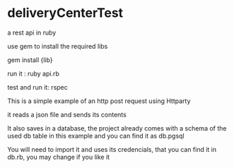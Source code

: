# deliveryCenterTest
a rest api in ruby

use gem to install the required libs

gem install {lib}

run it : ruby api.rb

test and run it: rspec

This is a simple example of an http post request using Httparty

it reads a json file and sends its contents

It also saves in a database, 
the project already comes with a schema of the used db table in this example 
and you can find it as db.pgsql

You will need to import it and uses its credencials, 
that you can find it in db.rb, you may change if you like it 


